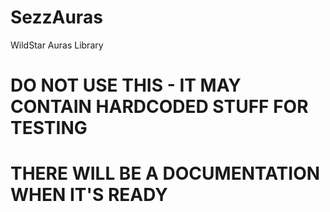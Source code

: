 SezzAuras
===============

WildStar Auras Library

# DO NOT USE THIS - IT MAY CONTAIN HARDCODED STUFF FOR TESTING
# THERE WILL BE A DOCUMENTATION WHEN IT'S READY
